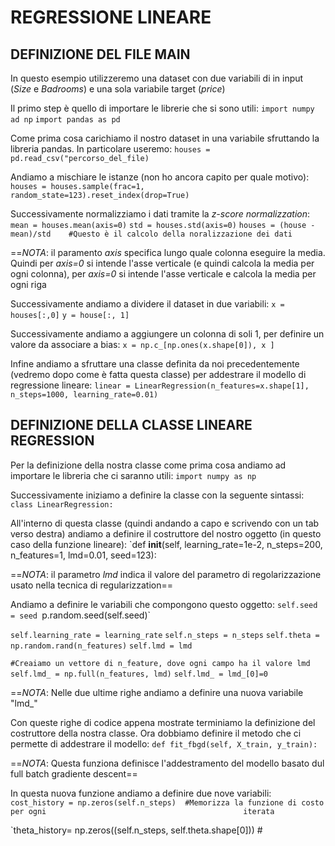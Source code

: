 # REGRESSIONE LINEARE 


## DEFINIZIONE DEL FILE MAIN
In questo esempio utilizzeremo una dataset con due variabili di in input (_Size_ e _Badrooms_) e una sola variabile target (_price_)


Il primo step è quello di importare le librerie che si sono utili:
`import numpy ad np`
`import pandas as pd`


Come prima cosa carichiamo il nostro dataset in una variabile sfruttando la libreria pandas. In particolare useremo:
`houses = pd.read_csv("percorso_del_file)`


Andiamo a mischiare le istanze (non ho ancora capito per quale motivo):
`houses = houses.sample(frac=1, random_state=123).reset_index(drop=True)`


Successivamente normalizziamo i dati tramite la _z-score normalizzation_:
`mean = houses.mean(axis=0)`
`std = houses.std(axis=0)`
`houses = (house - mean)/std    #Questo è il calcolo della noralizzazione dei dati`

==_NOTA_: il paramento _axis_ specifica lungo quale colonna eseguire la media. Quindi per _axis=0_ si intende l'asse verticale (e quindi calcola la media per ogni colonna), per _axis=0_ si intende l'asse verticale e calcola la media per ogni riga


Successivamente andiamo a dividere il dataset in due variabili:
`x = houses[:,0]`
`y = house[:, 1]`


Successivamente andiamo a aggiungere un colonna di soli 1, per definire un valore da associare a bias:
`x = np.c_[np.ones(x.shape[0]), x ]`


Infine andiamo a sfruttare una classe definita da noi precedentemente (vedremo dopo come è fatta questa classe) per addestrare il modello di regressione lineare:
`linear = LinearRegression(n_features=x.shape[1], n_steps=1000, learning_rate=0.01)`




## DEFINIZIONE DELLA CLASSE LINEARE REGRESSION
Per la definizione della nostra classe come prima cosa andiamo ad importare le libreria che ci saranno utili:
`import numpy as np`


Successivamente iniziamo a definire la classe con la seguente sintassi:
`class LinearRegression:`


All'interno di questa classe (quindi andando a capo e scrivendo con un tab verso destra) andiamo a definire il costruttore del nostro oggetto (in questo caso della funzione lineare):
`def __init__(self, learning_rate=1e-2, n_steps=200, n_features=1, lmd=0.01, seed=123):

==_NOTA_: il parametro _lmd_ indica il valore del parametro di regolarizzazione usato nella tecnica di regularizzation==


Andiamo a definire le variabili che compongono questo oggetto:
`self.seed = seed
`p.random.seed(self.seed)`

`self.learning_rate = learning_rate`
`self.n_steps = n_steps`
`self.theta = np.random.rand(n_features)`
`self.lmd = lmd`

`#Creaiamo un vettore di n_feature, dove ogni campo ha il valore lmd`
`self.lmd_ = np.full(n_features, lmd)`
`self.lmd_ = lmd_[0]=0`

==_NOTA_: Nelle due ultime righe andiamo a definire una nuova variabile "lmd_"


Con queste righe di codice appena mostrate terminiamo la definizione del costruttore della nostra classe. Ora dobbiamo definire il metodo che ci permette di addestrare il modello:
`def fit_fbgd(self, X_train, y_train):`

==_NOTA_: Questa funziona definisce l'addestramento del modello basato dul full batch gradiente descent==


In questa nuova funzione andiamo a definire due nove variabili:
`cost_history = np.zeros(self.n_steps)  #Memorizza la funzione di costo per ogni                                            iterata`

`theta_history= np.zeros((self.n_steps, self.theta.shape[0]))  #

